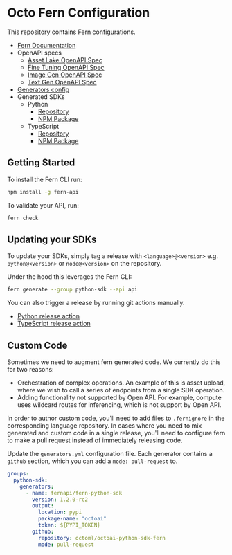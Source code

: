 # Octo Fern Configuration

This repository contains Fern configurations.

- [Fern Documentation](https://buildwithfern.com/learn/home)
- OpenAPI specs
  - [Asset Lake OpenAPI Spec](./fern/apis/asset-lake/openapi/openapi.json)
  - [Fine Tuning OpenAPI Spec](./fern/apis/fine-tuning/openapi/openapi.json)
  - [Image Gen OpenAPI Spec](./fern/apis/image-gen/openapi/openapi.json)
  - [Text Gen OpenAPI Spec](./fern/apis/text-gen/openapi/openapi.json)
- [Generators config](./fern/apis/api/generators.yml)
- Generated SDKs
  - Python
    - [Repository](https://github.com/octoml/octoai-python-sdk-fern)
    - [NPM Package](https://pypi.org/project/octoai/)
  - TypeScript
    - [Repository](https://github.com/octoml/octoai-typescript-sdk-fern)
    - [NPM Package](https://www.npmjs.com/package/@octoai/sdk)

## Getting Started

To install the Fern CLI run:

```sh
npm install -g fern-api
```

To validate your API, run:

```sh
fern check
```

## Updating your SDKs

To update your SDKs, simply tag a release with `<language>@<version>`
e.g. `python@<version>` or `node@<version>` on the repository.

Under the hood this leverages the Fern CLI:

```sh
fern generate --group python-sdk --api api
```

You can also trigger a release by running git actions manually.

- [Python release action](https://github.com/octoml/fern-config/actions/workflows/python-sdk.yml)
- [TypeScript release action](https://github.com/octoml/fern-config/actions/workflows/ts-sdk.yml)

## Custom Code

Sometimes we need to augment fern generated code. We currently do this for two reasons:

- Orchestration of complex operations. An example of this is asset upload, where we wish to call a series of endpoints from a single SDK operation.
- Adding functionality not supported by Open API. For example, compute uses wildcard routes for inferencing, which is not support by Open API.

In order to author custom code, you'll need to add files to `.fernignore` in the corresponding language repository. In cases where you need to mix generated
and custom code in a single release, you'll need to configure fern to make a pull request instead of immediately releasing code.

Update the `generators.yml` configuration file. Each generator contains a `github` section, which you can add a `mode: pull-request` to.

```yaml
groups:
  python-sdk:
    generators:
      - name: fernapi/fern-python-sdk
        version: 1.2.0-rc2
        output:
          location: pypi
          package-name: "octoai"
          token: ${PYPI_TOKEN}
        github:
          repository: octoml/octoai-python-sdk-fern
          mode: pull-request
```

